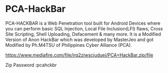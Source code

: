 # PCA-HackBar
PCA-HACKBAR is a Web Penetration tool built for Android Devices where you can perform basic SQL Injection, Local File Inclusion(LFI) flaws, Cross Site Scripting, Shell Uploading, Defacement &amp; many more. It is a Modified Version of Anon HackBar which was developed by MasterJeo and got Modified by Ph.M4TSU of Philippines Cyber Alliance (PCA).

https://www.mediafire.com/file/irq2ziwscjuduei/PCA+HackBar.zip/file


Zip Password :pcahckbr
